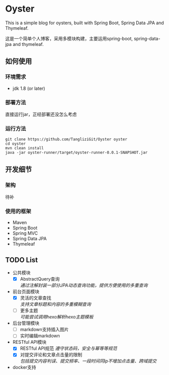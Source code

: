 # Oyster  

This is a simple blog for oysters, built with Spring Boot, Spring Data JPA and Thymeleaf.

这是一个简单个人博客，采用多模块构建，主要运用spring-boot, spring-data-jpa and thymeleaf.

## 如何使用

### 环境需求

- jdk 1.8 (or later)

### 部署方法

直接运行jar，正经部署还没怎么考虑

### 运行方法

```
git clone https://github.com/TangliziGit/Oyster oyster
cd oyster
mvn clean install
java -jar oyster-runner/target/oyster-runner-0.0.1-SNAPSHOT.jar
```

## 开发细节

### 架构

待补

### 使用的框架

- Maven
- Spring Boot
- Spring MVC
- Spring Data JPA
- Thymeleaf

## TODO List

- 公共模块
    - [x] AbstractQuery查询  
        *通过注解封装一部分JPA动态查询功能，提供方便使用的多重查询*
- 前台页面模块
    - [x] 灵活的文章查找  
        *支持文章标题和内容的多重模糊查询*
    - [ ] 更多主题  
        *可能尝试调用hexo解析hexo主题模板*
- 后台管理模块
    - [ ] markdown支持插入图片
    - [ ] 实时编辑markdown  
- RESTful API模块
    - [x] RESTful API规范
        *遵守状态码，安全与幂等等规范*
    - [x] 对提交评论和文章点击量的限制  
        *包括提交内容判误、提交频率、一段时间同ip不增加点击量、跨域提交*
- docker支持

